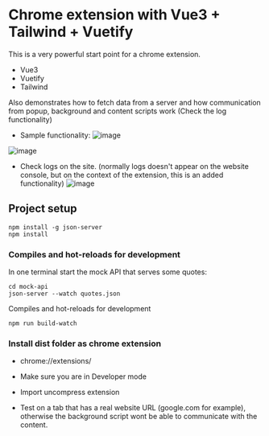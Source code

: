 # Chrome extension with Vue3 + Tailwind + Vuetify 
This is a very powerful start point for a chrome extension. 
- Vue3
- Vuetify
- Tailwind

Also demonstrates how to fetch data from a server and how communication from popup, background and content scripts work (Check the log functionality)
- Sample functionality:
![image](https://user-images.githubusercontent.com/1836450/221446026-091d35d9-fb18-4a9f-9765-b33220b41c68.png)

![image](https://user-images.githubusercontent.com/1836450/221446050-239d9e47-875f-4051-90d5-03cde3f4f159.png)

* Check logs on the site. (normally logs doesn't appear on the website console, but on the context of the extension, this is an added functionality)
![image](https://user-images.githubusercontent.com/1836450/221446175-dc61aeb9-3337-4a07-a99b-9c9049f329ff.png)


## Project setup
```
npm install -g json-server
npm install
```

### Compiles and hot-reloads for development
In one terminal start the mock API that serves some quotes:
```
cd mock-api
json-server --watch quotes.json
```

Compiles and hot-reloads for development
```
npm run build-watch
```

### Install dist folder as chrome extension 
- chrome://extensions/

- Make sure you are in Developer mode

- Import uncompress extension

- Test on a tab that has a real website URL (google.com for example), otherwise the background script wont be able to communicate with the content.
